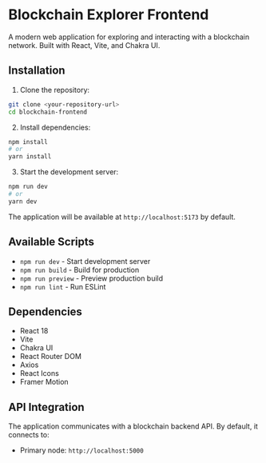 # Blockchain Explorer Frontend

A modern web application for exploring and interacting with a blockchain network. Built with React, Vite, and Chakra UI.

## Installation

1. Clone the repository:

```bash
git clone <your-repository-url>
cd blockchain-frontend
```

2. Install dependencies:

```bash
npm install
# or
yarn install
```

3. Start the development server:

```bash
npm run dev
# or
yarn dev
```

The application will be available at `http://localhost:5173` by default.

## Available Scripts

- `npm run dev` - Start development server
- `npm run build` - Build for production
- `npm run preview` - Preview production build
- `npm run lint` - Run ESLint

## Dependencies

- React 18
- Vite
- Chakra UI
- React Router DOM
- Axios
- React Icons
- Framer Motion

## API Integration

The application communicates with a blockchain backend API. By default, it connects to:

- Primary node: `http://localhost:5000`
